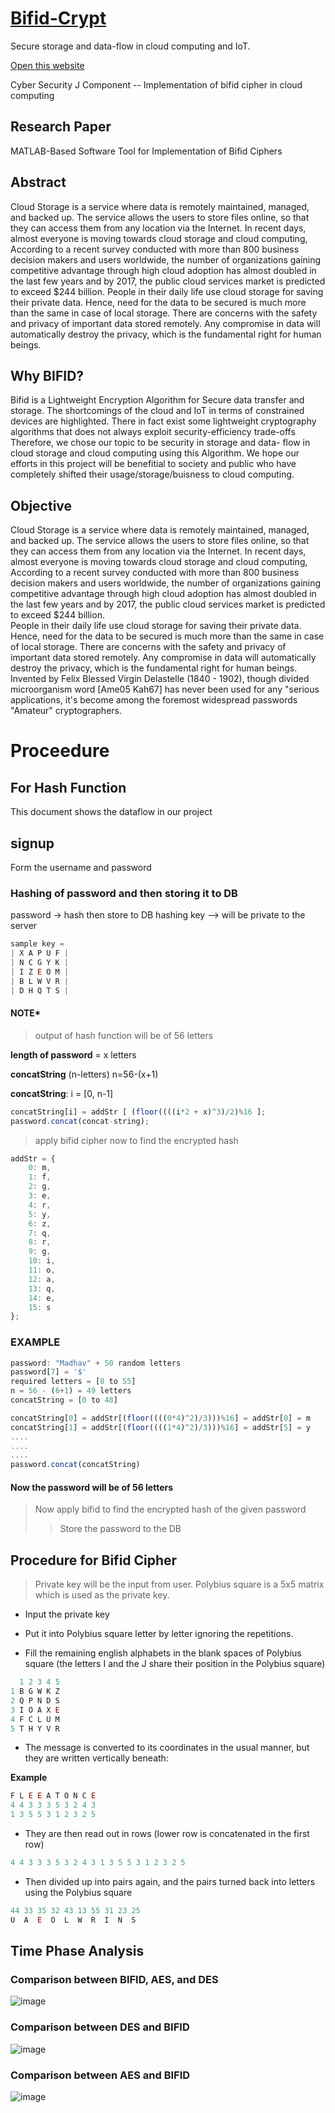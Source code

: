 # [Bifid-Crypt](http://madhavbahl.ml)

Secure storage and data-flow in cloud computing
and IoT.

[Open this website](https://madhavbahlmd.github.io/Secure-cloud-comuting-using-bifid-cipher/)

Cyber Security J Component -- Implementation of bifid cipher in cloud computing

## Research Paper

MATLAB-Based Software Tool for Implementation of Bifid Ciphers

## Abstract

Cloud Storage is a service where data is remotely maintained,
managed, and backed up. The service allows the users to store files
online, so that they can access them from any location via the Internet.
In recent days, almost everyone is moving towards cloud storage and
cloud computing, According to a recent survey conducted with more than
800 business decision makers and users worldwide, the number of
organizations gaining competitive advantage through high cloud
adoption has almost doubled in the last few years and by 2017, the
public cloud services market is predicted to exceed $244 billion.
People in their daily life use cloud storage for saving their private
data. Hence, need for the data to be secured is much more than the
same in case of local storage. There are concerns with the safety and
privacy of important data stored remotely. Any compromise in data will
automatically destroy the privacy, which is the fundamental right for
human beings.

## Why BIFID?

Bifid is a Lightweight Encryption Algorithm for Secure data transfer
and storage.
The shortcomings of the cloud and IoT in terms of constrained
devices are highlighted. There in fact exist some lightweight
cryptography algorithms that does not always exploit security-efficiency
trade-offs
Therefore, we chose our topic to be security in storage and data-
flow in cloud storage and cloud computing using this Algorithm. We
hope our efforts in this project will be benefitial to society and
public who have completely shifted their usage/storage/buisness to
cloud computing.

## Objective

Cloud Storage is a service where data is remotely maintained, managed, and backed up. The service allows the users to store files online, so that they can access them from any location via the Internet. In recent days, almost everyone is moving towards cloud storage and cloud computing, According to a recent survey conducted with more than 800 business decision makers and users worldwide, the number of organizations gaining competitive advantage through high cloud adoption has almost doubled in the last few years and by 2017, the public cloud services market is predicted to exceed $244 billion. <br />
People in their daily life use cloud storage for saving their private data. Hence, need for the data to be secured is much more than the same in case of local storage. There are concerns with the safety and privacy of important data stored remotely. Any compromise in data will automatically destroy the privacy, which is the fundamental right for human beings. <br />
Invented by Felix Blessed Virgin Delastelle (1840 - 1902), though divided microorganism word [Ame05 Kah67] has never been used for any "serious applications, it's become among the foremost widespread passwords "Amateur" cryptographers.

# Proceedure

## For Hash Function

This document shows the dataflow in our project

## signup

Form the username and password

### Hashing of password and then storing it to DB

password -> hash then store to DB
hashing key --> will be private to the server

```js
sample key =
| X A P U F |
| N C G Y K |
| I Z E O M |
| B L W V R |
| D H Q T S |
```

#### NOTE*

> output of hash function will be of 56 letters

**length of password** = x  letters 

**concatString** (n-letters) n=56-(x+1)

**concatString**: i = [0, n-1]

```js
concatString[i] = addStr [ (floor((((i*2 + x)^3)/2)%16 ];
password.concat(concat-string);
```

> apply bifid cipher now to find the encrypted hash

```js
addStr = {
	0: m,
	1: f,
	2: g,
	3: e,
	4: r,
	5: y,
	6: z,
	7: q,
	8: r,
	9: g,
	10: i,
	11: o,
	12: a,
	13: q,
	14: e,
	15: s
};
```

### EXAMPLE

```js
password: "Madhav" + 50 random letters
password[7] = '$'
required letters = [8 to 55]
n = 56 - (6+1) = 49 letters
concatString = [0 to 48]

concatString[0] = addStr[(floor((((0*4)^2)/3)))%16] = addStr[0] = m
concatString[1] = addStr[(floor((((1*4)^2)/3)))%16] = addStr[5] = y
....
....
....
password.concat(concatString)
```

#### Now the password will be of 56 letters

> Now apply bifid to find the encrypted hash of the given password
>> Store the password to the DB

## Procedure for Bifid Cipher

> Private key will be the input from user. Polybius square is a 5x5 matrix which is used as the private key.

- Input the private key

- Put it into Polybius square letter by letter ignoring the repetitions.

- Fill the remaining english alphabets in the blank spaces of Polybius square (the letters I and the J share their position in the Polybius square)

```js
  1 2 3 4 5
1 B G W K Z
2 Q P N D S
3 I O A X E
4 F C L U M
5 T H Y V R
```

- The message is converted to its coordinates in the usual manner, but they are written vertically beneath:

**Example**

```js
F L E E A T O N C E
4 4 3 3 3 5 3 2 4 3
1 3 5 5 3 1 2 3 2 5
```

- They are then read out in rows (lower row is concatenated in the first row)

```js
4 4 3 3 3 5 3 2 4 3 1 3 5 5 3 1 2 3 2 5
```

- Then divided up into pairs again, and the pairs turned back into letters using the Polybius square

```js
44 33 35 32 43 13 55 31 23 25
U  A  E  O  L  W  R  I  N  S
```

## Time Phase Analysis

### Comparison between BIFID, AES, and DES

![image](https://user-images.githubusercontent.com/26179770/36741333-d3f8b7b6-1c0a-11e8-8792-e861f4e044b0.png)

### Comparison between DES and BIFID

![image](https://user-images.githubusercontent.com/26179770/36741389-fab30e88-1c0a-11e8-8bf8-ba5f8b9562b0.png)

### Comparison between AES and BIFID

![image](https://user-images.githubusercontent.com/26179770/36741425-15d5011c-1c0b-11e8-8a80-41517acfcd5e.png)
